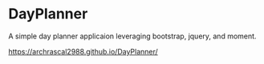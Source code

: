 # DayPlanner
A simple day planner applicaion leveraging bootstrap, jquery, and moment.

https://archrascal2988.github.io/DayPlanner/
